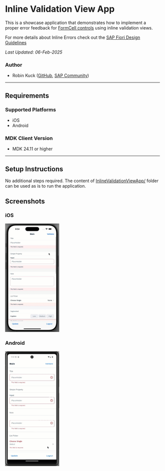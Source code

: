 # Inline Validation View App

This is a showcase application that demonstrates how to implement a proper error feedback for [FormCell controls](https://help.sap.com/doc/3642933ef2e1478fb1578ef2acba4ae9/Latest/en-US/reference/schemadoc/index.html#formcell) using inline validation views.

For more details about Inline Errors check out the [SAP Fiori Design Guidelines](https://experience.sap.com/fiori-design-ios/article/inline-errors/)

*Last Updated: 06-Feb-2025*

### Author
* Robin Kuck ([GitHub](https://github.com/robinkuck), [SAP Community](https://community.sap.com/t5/user/viewprofilepage/user-id/16438))

***

## Requirements

### Supported Platforms

* iOS
* Android

### MDK Client Version

* MDK 24.11 or higher

***

## Setup Instructions

No additional steps required. The content of [InlineValidationViewApp/](InlineValidationViewApp/) folder can be used as is to run the application.

## Screenshots

### iOS

<img src="Screenshots/ios.gif" width="35%"> 

### Android

<img src="Screenshots/android.gif" width="35%"> 
